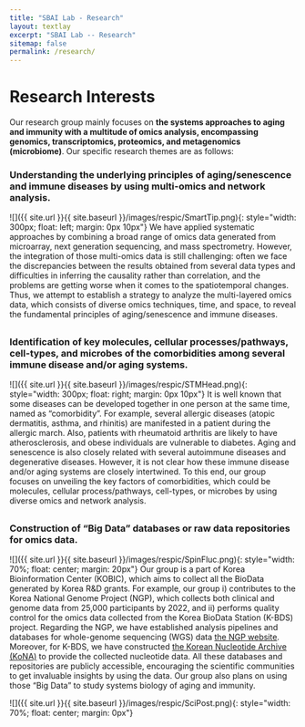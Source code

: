 ```yaml
---
title: "SBAI Lab - Research"
layout: textlay
excerpt: "SBAI Lab -- Research"
sitemap: false
permalink: /research/
---
```


# Research Interests

Our research group mainly focuses on **the systems approaches to aging and immunity with a multitude of omics analysis, encompassing genomics, transcriptomics, proteomics, and metagenomics (microbiome)**. Our specific research themes are as follows:


### Understanding the underlying principles of aging/senescence and immune diseases by using multi-omics and network analysis.
![]({{ site.url }}{{ site.baseurl }}/images/respic/SmartTip.png){: style="width: 300px; float: left; margin: 0px  10px"}
We have applied systematic approaches by combining a broad range of omics data generated from microarray, next generation sequencing, and mass spectrometry. However, the integration of those multi-omics data is still challenging: often we face the discrepancies between the results obtained from several data types and difficulties in inferring the causality rather than correlation, and the problems are getting worse when it comes to the spatiotemporal changes. Thus, we attempt to establish a strategy to analyze the multi-layered omics data, which consists of diverse omics techniques, time, and space, to reveal the fundamental principles of aging/senescence and immune diseases.


##  
### Identification of key molecules, cellular processes/pathways, cell-types, and microbes of the comorbidities among several immune disease and/or aging systems.
![]({{ site.url }}{{ site.baseurl }}/images/respic/STMHead.png){: style="width: 300px; float: right; margin: 0px 10px"}
It is well known that some diseases can be developed together in one person at the same time, named as “comorbidity”. For example, several allergic diseases (atopic dermatitis, asthma, and rhinitis) are manifested in a patient during the allergic march. Also, patients with rheumatoid arthritis are likely to have atherosclerosis, and obese individuals are vulnerable to diabetes. Aging and senescence is also closely related with several autoimmune diseases and degenerative diseases. However, it is not clear how these immune disease and/or aging systems are closely intertwined. To this end, our group focuses on unveiling the key factors of comorbidities, which could be molecules, cellular process/pathways, cell-types, or microbes by using diverse omics and network analysis.


##  
### Construction of “Big Data” databases or raw data repositories for omics data.
![]({{ site.url }}{{ site.baseurl }}/images/respic/SpinFluc.png){: style="width: 70%; float: center; margin: 20px"}
Our group is a part of Korea Bioinformation Center (KOBIC), which aims to collect all the BioData generated by Korea R&D grants. For example, our group i) contributes to the Korea National Genome Project (NGP), which collects both clinical and genome data from 25,000 participants by 2022, and ii) performs quality control for the omics data collected from the Korea BioData Station (K-BDS) project. Regarding the NGP, we have established analysis pipelines and databases for whole-genome sequencing (WGS) data [the NGP website](https://www.kobic.re.kr/ngp/). Moreover, for K-BDS, we have constructed [the Korean Nucleotide Archive (KoNA)](https://www.kobic.re.kr/kona/) to provide the collected nucleotide data. All these databases and repositories are publicly accessible, encouraging the scientific communities to get invaluable insights by using the data. Our group also plans on using those “Big Data” to study systems biology of aging and immunity.

![]({{ site.url }}{{ site.baseurl }}/images/respic/SciPost.png){: style="width: 70%; float: center; margin: 0px"}
